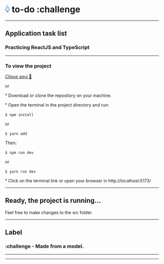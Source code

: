 <h1>
  <img width="15px" src="./src/assets/rocket.svg">
   to-do :challenge
</h1>

---

<h2>Application task list</h2>
<h3>Practicing ReactJS and TypeScript</h3>

---

### To view the project

[Clique aqui 🔗](https://raimones-to-do.vercel.app/)

or

° Download or clone the repository on your machine.

° Open the terminal in the project directory and run:

`$ npm install`

or

`$ yarn add`

Then:

`$ npm run dev`

or

`$ yarn run dev`

° Click on the terminal link or open your browser in http://localhost:5173/

---

## Ready, the project is running...

Feel free to make changes to the src folder.

---

## Label

### :challenge - Made from a model.

---

---
